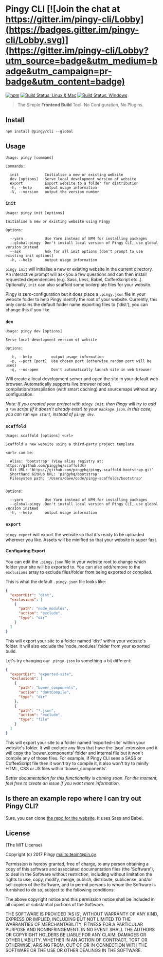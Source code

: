 # Pingy CLI [![Join the chat at https://gitter.im/pingy-cli/Lobby](https://badges.gitter.im/pingy-cli/Lobby.svg)](https://gitter.im/pingy-cli/Lobby?utm_source=badge&utm_medium=badge&utm_campaign=pr-badge&utm_content=badge)

[![npm](https://img.shields.io/npm/v/@pingy/cli.svg)](https://www.npmjs.com/package/@pingy/cli)
[![Build Status: Linux & Mac](https://travis-ci.org/pingyhq/pingy-cli.svg?branch=master)](https://travis-ci.org/pingyhq/pingy-cli)
[![Build Status: Windows](https://ci.appveyor.com/api/projects/status/1dxlosw2p3iavo39/branch/master?svg=true&passingText=Windows%20Build%20-%20Passing)](https://ci.appveyor.com/project/davej/pingy-cli-str9v)

> The Simple **Frontend Build** Tool. No Configuration, No Plugins.

## Install

```
npm install @pingy/cli --global
```

## Usage

```
Usage: pingy [command]

Commands:

  init            Initialise a new or existing website
  dev [options]   Serve local development version of website
  export          Export website to a folder for distribution
  -h, --help      output usage information
  -V, --version   output the version number
```

### `init`

```
Usage: pingy init [options]

Initialise a new or existing website using Pingy

Options:

  --yarn          Use Yarn instead of NPM for installing packages
  --global-pingy  Don't install local version of Pingy CLI, use global version instead
  --ask           Ask for all init options (don't prompt to use existing init options)
  -h, --help      output usage information
```

`pingy init` will initialise a new or existing website in the current directory.
An interactive prompt will ask you a few questions and can then install
requested dependencies (e.g. Sass, Less, Babel, CoffeeScript etc..). Optionally,
`init` can also scaffold some boilerplate files for your website.

Pingy is zero-configuration but it does place a `.pingy.json` file in your
website folder to help Pingy identify the root of your website. Currently, this
only contains the default folder name exporting files to ('dist'), you can
change this if you like.

### `dev`

```
Usage: pingy dev [options]

Serve local development version of website

Options:

  -h, --help         output usage information
  -p, --port [port]  Use chosen port (otherwise random port will be used)
  -q, --no-open      Don't automatically launch site in web browser
```

Will create a local development server and open the site in your default web
browser. Automatically supports live browser reload, compilation/transpilation
(with smart caching) and sourcemaps without any configuration.

_Note: If you created your project with `pingy init`, then Pingy will try to add
a `run` script (if it doesn't already exist) to your `package.json`. In this
case, you can run `npm start`, instead of `pingy dev`._

### `scaffold`

```
Usage: scaffold [options] <url>

Scaffold a new website using a third-party project template

<url> can be:

  Alias: 'bootstrap' (View alias registry at: https://github.com/pingyhq/scaffolds)
  Git URL: 'https://github.com/pingyhq/pingy-scaffold-bootstrap.git'
  Shorthand GitHub URL: 'pingyhq/bootstrap'
  Filesystem path: '/Users/dave/code/pingy-scaffolds/bootstrap'


Options:

  --yarn          Use Yarn instead of NPM for installing packages
  --global-pingy  Don't install local version of Pingy CLI, use global version instead
  -h, --help      output usage information
```

### `export`

`pingy export` will export the website so that it's ready to be uploaded
wherever you like. Assets will be minified so that your website is super fast.

#### Configuring Export

You can edit the `.pingy.json` file in your website root to change which folder
your site will be exported to. You can also add/remove to the `exclusions` array
to exclude files/folder from being exported or compiled.

This is what the default `.pingy.json` file looks like:

```json
{
  "exportDir": "dist",
  "exclusions": [
    {
      "path": "node_modules",
      "action": "exclude",
      "type": "dir"
    }
  ]
}
```

This will export your site to a folder named 'dist' within your website's
folder. It will also exclude the 'node_modules' folder from your exported build.

Let's try changing our `.pingy.json` to something a bit different:

```json
{
  "exportDir": "exported-site",
  "exclusions": [
    {
      "path": "bower_components",
      "action": "dontCompile",
      "type": "dir"
    },
    {
      "path": "*.json",
      "action": "exclude",
      "type": "file"
    }
  ]
}
```

This will export your site to a folder named 'exported-site' within your
website's folder. It will exclude any files that have the 'json' extension and
it will copy the 'bower_components' folder and internal file but it won't
compile any of those files. For example, if Pingy CLI sees a SASS or
CoffeeScript file then it won't try to compile it, it also won't try to minify
HTML, CSS or JS files within 'bower_components'.

_Better documentation for this functionality is coming soon. For the moment,
feel free to create an issue if you want more information._

## Is there an example repo where I can try out Pingy CLI?

Sure, you can clone
[the repo for the website](https://github.com/pingyhq/pingy-cli-website). It
uses Sass and Babel.

## License

(The MIT License)

Copyright (c) 2017 Pingy <mailto:team@pin.gy>

Permission is hereby granted, free of charge, to any person obtaining a copy of
this software and associated documentation files (the 'Software'), to deal in
the Software without restriction, including without limitation the rights to
use, copy, modify, merge, publish, distribute, sublicense, and/or sell copies of
the Software, and to permit persons to whom the Software is furnished to do so,
subject to the following conditions:

The above copyright notice and this permission notice shall be included in all
copies or substantial portions of the Software.

THE SOFTWARE IS PROVIDED 'AS IS', WITHOUT WARRANTY OF ANY KIND, EXPRESS OR
IMPLIED, INCLUDING BUT NOT LIMITED TO THE WARRANTIES OF MERCHANTABILITY, FITNESS
FOR A PARTICULAR PURPOSE AND NONINFRINGEMENT. IN NO EVENT SHALL THE AUTHORS OR
COPYRIGHT HOLDERS BE LIABLE FOR ANY CLAIM, DAMAGES OR OTHER LIABILITY, WHETHER
IN AN ACTION OF CONTRACT, TORT OR OTHERWISE, ARISING FROM, OUT OF OR IN
CONNECTION WITH THE SOFTWARE OR THE USE OR OTHER DEALINGS IN THE SOFTWARE.
